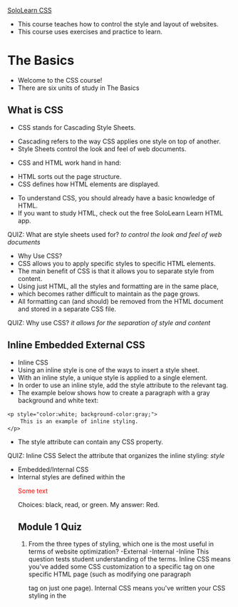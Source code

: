 [SoloLearn CSS](https://www.sololearn.com/learning/1023)
* This course teaches how to control the style and layout of websites. 
* This course uses exercises and practice to learn.

# The Basics
* Welcome to the CSS course! 
* There are six units of study in The Basics 

## What is CSS
* CSS stands for Cascading Style Sheets.
- Cascading refers to the way CSS applies one style on top of another.
- Style Sheets control the look and feel of web documents.
* CSS and HTML work hand in hand:
- HTML sorts out the page structure.
- CSS defines how HTML elements are displayed.
* To understand CSS, you should already have a basic knowledge of HTML.
* If you want to study HTML, check out the free SoloLearn Learn HTML app.

QUIZ: 
What are style sheets used for?  _to control the look and feel of web documents_

* Why Use CSS?
* CSS allows you to apply specific styles to specific HTML elements.
* The main benefit of CSS is that it allows you to separate style from content.
* Using just HTML, all the styles and formatting are in the same place, 
* which becomes rather difficult to maintain as the page grows.
* All formatting can (and should) be removed from the HTML document and stored in a separate CSS file.

QUIZ: 
Why use CSS? _it allows for the separation of style and content_


## Inline Embedded External CSS
* Inline CSS
* Using an inline style is one of the ways to insert a style sheet. 
* With an inline style, a unique style is applied to a single element.
* In order to use an inline style, add the style attribute to the relevant tag.
* The example below shows how to create a paragraph with a gray background and white text: 
```
<p style="color:white; background-color:gray;">
    This is an example of inline styling. 
</p>
```
* The style attribute can contain any CSS property. 

QUIZ: Inline CSS 
Select the attribute that organizes the inline styling:  _style_

* Embedded/Internal CSS
* Internal styles are defined within the <style> element, inside the head section of an HTML page.
* For example, the following code styles all paragraphs:

```
<html>
   <head>
      <style>
      p {
         color:white;
         background-color:gray;
      }
      </style>
   </head>
   <body>
      <p>This is my first paragraph. </p>
      <p>This is my second paragraph. </p>
   </body>
</html>
```

* All paragraphs have a white font and a gray background:
* An internal style sheet may be used if one single page has a unique style.

Quiz: Where should the style tag be declared to organize an internal CSS? _head_

* External CSS
* With this method, all styling rules are contained in a single text file, 
* which is saved with the .css extension.
* This CSS file is then referenced in the HTML using the <link> tag. 
* The <link> element goes inside the head section.
* Here is an example:
* The HTML:

```
<head>
   <link rel="stylesheet" href="example.css">
</head>
<body>
   <p>This is my first paragraph.</p>
   <p>This is my second paragraph. </p>
   <p>This is my third paragraph. </p>
</body>
```

* The CSS: 

```
p {
    color:white;
    background-color:gray;
}
```

* [Course Template](https://www.sololearn.com/learning/1023/1079/1218/1)
* Both relative and absolute paths can be used to define the href for the CSS file. 
* In our example, the path is relative, as the CSS file is in the same directory as the HTML file.

QUIZ: External CSS: Fill in the blanks to call an external style sheet called 'test.css':
```
<head>
  <link rel="stylesheet" href="test.css">
</head>
```

## [CSS Rules and Selectors](https://www.sololearn.com/learning/1023/1080/1219/1)
* CSS Syntax 
* CSS is composed of style rules that the browser interprets 
* and then applies to the corresponding elements in your document.
* A style rule has three parts: selector, property, and value.
* For example, the headline color can be defined as: 
  ``` h1 { color: orange; } ```
* https://www.sololearn.com/learning/1023/1080/1219/1 

![example](https://api.sololearn.com/DownloadFile?id=2584)

H1: Selector 
color: Property 
orange: Value 

* The selector points to the HTML element you want to style. 
* The declaration block contains one or more declarations, separated by semicolons.
* Each declaration includes a property name and a value, separated by a colon.

QUIZ: CSS Syntax: In the rule, the "selector"  _selects which element to style_

* Type Selectors
* The most common and easy to understand selectors are TYPE SLECTORS
* This selector targets element types on the page. 
* Example:  https://www.sololearn.com/learning/1023/1080/1221/1 

```
p {
    color: red;
    font-size:130%;
} 

```
* A CSS declaration always ends with a semicolon, and declaration groups are surrounded by curly braces.

QUIZ: Rearrange the code to create a valid CSS Style rule: 
```
p {
  color: blue;
}
```

* id and class Selectors
* id selectors allow you to style an HTML element that has an id attribute, 
* regardless of their position in the document tree. 
* Here is an example of an id selector:
* HTML

```
<div id="intro">
   <p> This paragraph is in the intro section.</p>
</div>
<p> This paragraph is not in the intro section.</p>
```

* CSS  https://www.sololearn.com/learning/1023/1080/1222/1

```
#intro {
    color: white;
    background-color: gray;
}
```

* To select an element with a specific id, use a hash character, and then follow it with the id of the element.
* Class selectors work in a similar way. 
* The major difference is that IDs can only be applied once per page, 
* while classes can be used as many times on a page as needed.
* In the example below, both paragraphs having the class "first" will be affected by the CSS: 

HTML:

```
<div>
   <p class="first">This is a paragraph</p>
   <p> This is the second paragraph. </p>
</div>
<p class="first"> This is not in the intro section</p>
<p> The second paragraph is not in the intro section. </p>
```

CSS: 
```
.first {font-size: 200%;}
```

https://www.sololearn.com/learning/1023/1080/1222/1

* To select elements with a specific class, 
* use a period character, followed by the name of the class.
* Do NOT start a class or id name with a number!

QUIZ: Fill in the blanks to give yellow background color to the element with id="intro" and black text color to the class="mytext";

```
#intro {
  background-color: yellow; 
}
.mytext {
  color: black; 
}

```

Descendant Selectors


These selectors are used to select elements that are descendants of another element. When selecting levels, you can select as many levels deep as you need to.

For example, to target only <em> elements in the first paragraph of the "intro" section:

The HTML:
```
<div id="intro">
   <p class="first">This is a <em> paragraph.</em></p>
   <p> This is the second paragraph. </p>
</div>
<p class="first"> This is not in the intro section.</p>
<p> The second paragraph is not in the intro section. </p>
```

The CSS:
```
#intro .first em {
    color: pink; 
    background-color:gray;
}
```
https://www.sololearn.com/learning/1023/1080/1645/1

* The descendant selector matches all elements that are descendants of a specified element.

Quiz: Descendant Selectors
Drag and drop from the options below to create a style rule for all paragraphs belonging to the element with id="test":

```
# test p {
  color: red; 
}
```


## [CSS Comments](https://www.sololearn.com/learning/1023/1081/1224/1) 
* Comments are used to explain your code, and may help you when you edit the source code later. Comments are ignored by browsers. 
* A CSS comment look like this:

   ```
   /* Comment goes here */
   ```
   
* CSS Example:  https://www.sololearn.com/learning/1023/1081/1224/1  
```
p { 
    color: green; 
    /* This is a comment */
    font-size: 150%;
}
```
* The comment does not appear in the browser:
* Comments can also span multiple lines.


## style Cascade and Inheritance 
* Cascade 
* The final appearance of a web page is a result of different styling rules.
* There are three main sources of style information that form a cascade:
   - The stylesheet created by the AUTHOR of the PAGE
   - The Browsers Default Styles 
   - Styles specified by the USER
* CSS is an acronym for Cascading Style Sheets. 

QUIZ: Cascade-Which three different sources are responsible for the styles you see on the web page?
- the styles provided by Google (while it is possible to import fonts, and such from Google, other than on Google.com and their own URLs, Google has nothing to do with the display of any one elses website(s)--they are just a directory to look up those website addresses)
- the stylesheet created by the author of the page (this is true, or in the case of wordpress it can be the content author is using a theme or other css rules created by a 3rd party--the use of author here means the person who wrote the code, not the person, in the traditional sense, authored the content on the page)
- the user customized style selections, if any (default or by choice, every browser has customization settings. also kindle is notorius for this--kindle users can set their own font so naturally any content displayed on a kindle is going to look different than the same content displaying on a non-kindle device )
- the default style of the browser its self.  (true) 

* Inheritance 
* Inheritance refers to the way properties flow through the page.
* A child element will usually take on the characteristics of a parent element
* Unless it is specifically, otherwise, defined
* Example:
```
<html>
   <head>
      <style>
      body {
         color: green;
         font-family: Arial;
      }
     </style>
   </head>
   <body>       
      <p>
      This is a text inside the paragraph. 
      </p>
   </body>
</html>
```
* SInce the paragraph tag (child element)
* is inside the body tag (parent element)
* it takes on any styles assigned to the body tag 

Quiz: Inheritance
What color does the paragraph have?

<style>
   body {color: green; }
   .mydiv {color: red; }
</style>
<body>
   <div class="mydiv">
      <p>Some text</p>
   </div>
</body>

Choices: black, read, or green.  My answer: Red.


## Module 1 Quiz
1. From the three types of styling, which one is the most useful in terms of website optimization?
  -External
  -Internal
  -Inline 
This question tests student understanding of the terms.  Inline CSS means you've added some CSS customization to a specific tag on one specific HTML page (such as modifying one paragraph <p> tag on just one page). Internal CSS means you've written your CSS styling in the <style> tag at the header of one specific HTML page. External CSS means you are linking to a CSS file not on the actual webpage. Inline CSS is best used to make a one-time exception to the over-all External CSS style.  Internal is best used to add or modify the External CSS on a specific article or series (perhaps you have an event color or theme you are using just for that event and everything related to it--such as customizing the registration forms to match the event themes)  The majority of the CSS is within the External CSS style sheet you call into a specific HTML page. An example of this is found within the "theme" level in Word Press.  The theme contains all of the various CSS, Externally, and it is called into any specific post or page you are writing.  

2. What is "Style" when creating an internal CSS?
Choices: tag, property, value.  My answer: Tag

3. The style definition rule consists of a selector, property, and: 
my answer: value.

4. Fill in the blank to apply white color to the paragraph:
```
p {
  color: #FFF;
}
```

# Working with Text ( 16 study topics)
## [Font-Family](https://www.sololearn.com/learning/1023/1084/1231/1)
* font-family is a  css PROPERTY 
* this property specifies the font for an ELEMENT 
* two types:
  - font family: specific font family 
    such as: Times New roman or Arial 
    "family" in this context means all of the different variations: bold, regular, italics, etc. 
  - generic family: it isn't a specific liscensed font family but instead a type of general font shape such as Monospace, serif, or sans-serif 
* example 
```
serif: times new roman or georgia 
sans-serif: arial or verdana
monospace: courir new or lucinda console 
```
* HTML Example:
```
<p class="serif">
   This is a paragraph shown in serif font.
</p>
<p class="sansserif">
   This is a paragraph shown in sans-serif font.
</p> 
<p class="monospace">
   This is a paragraph shown in monospace font.
</p> 
<p class="cursive">
   This is a paragraph shown in cursive font.
</p> 
<p class="fantasy">
   This is a paragraph shown in fantasy font.
</p> 
```
* CSS Example: 
```
p.serif {
    font-family: "Times New Roman", Times, serif;
}
p.sansserif {
    font-family: Helvetica, Arial, sans-serif;
}
p.monospace {
    font-family: "Courier New", Courier, monospace;
}
p.cursive {
    font-family: Florence, cursive;
}
p.fantasy {
    font-family: Blippo, fantasy;
}
```
* [course code example](https://www.sololearn.com/learning/1023/1084/1231/1)
* Separate each value with a comma to indicate that they are alternatives.
* If the name of a font family is more than one word, it must be in quotation marks: "Times New Roman".

Quiz: The Font-Family Property 
Drag and drop from the options below to make the font of the paragraph "Arial":
```
p {
  font-family: Arial; 
}
```

* The font-family Property
* The font-family property should hold several font names as a "fallback" system. 
* When specifying a web font in a CSS style, add more than one font name, in order to avoid unexpected behaviors. 
* If the client computer for some reason doesn't have the one you choose, it will try the next one.
* It is a good practice to specify a generic font family, 
* to let the browser pick a similar font in the generic family, if no other fonts are available.
* CSS Example:
```
body {
   font-family: Arial, "Helvetica Neue", Helvetica, sans-serif;
}
```

* If the browser does not support the font Arial, 
* it tries the next fonts (Helvetica Neue, then Helvetica). 
* If the browser doesn't have any of them, it will try the generic sans-serif.
* Remember to use quotation marks if the font name consists of more than one word.

Quiz: 
The font-family Property
Why is the name of one of the fonts put in quotes?
- to support "fallback"
- it shows a font family
- it consists of two or more words
- it is a rarely used font

My answer: it consists of two or more words 

## [Font-Size](https://www.sololearn.com/learning/1023/1085/1233/1)
* The font-size property sets the size of a font. 
* you can use keywords.
* valid font-size keywords are: 
* html example
```
<p class="small">
   Paragraph text set to be small
</p>
<p class="medium">
   Paragraph text set to be medium
</p>
<p class="large">
   Paragraph text set to be large
</p>
<p class="xlarge">
   Paragraph text set to be very large
</p>
```
* css example
```
p.small {
    font-size: small;
}
p.medium {
    font-size: medium;
}
p.large {
    font-size: large;
}
p.xlarge {
    font-size: x-large;
}
```
* Keywords are useful if you do not want the user to be able to increase the size of the font 
* because it will adversely affect your site's appearance.
* https://www.sololearn.com/learning/1023/1085/1233/1 

QUIZ: 
The font size property: 
```
p {
  font-size:large;
}
```

* The font-size Property
* You can also use numerical values in pixels or ems to manipulate font size.
* Setting the font size in pixel values (px) is a good choice when you need pixel accuracy, 
* and it gives you full control over the text size.
* The em size unit is another way to set the font size (em is a relative size unit).
* It allows all major browsers to resize the text. 
* If you haven't set the font size anywhere on the page, 
* then it is the browser default size, which is 16px.
* To calculate the em size, just use the following formula: em = pixels / 16
* For example: 
```
h1 {
    font-size: 20px;
}
```
* Example:
```
h1 {
    font-size: 1.25em; 
}
```
* Both of the examples will produce the same result in the browser, because 20/16=1.25em. 
* Try different combinations of text size and page zooming 
* in a variety of browsers to ensure that the text remains readable.

QUIZ: 
set the font-size of the paragraph to 15px; 
```p { font-size: 15px;}```

## [Font-Style](https://www.sololearn.com/learning/1023/1086/1235/1)
* The font-style property is typically used to specify italic text.
* The HTML:
``` <p class="italic">This is a paragraph in italic style.</p> ```
* The CSS:
```
p.italic {
    font-style: italic;
}
```
QUIZ: 
The font-style Property
Make the text italic:
``` #styled {font-style: italic;} ```

*  The font-style property has three values: normal, italic, and oblique.
*  Oblique is very similar to italic, but less supported.
*  The HTML:
```
<p class="normal">This paragraph is normal.</p>
<p class="italic">This paragraph is italic.</p>
<p class="oblique">This paragraph is oblique.</p>
```
* The CSS
```
p.normal {
    font-style: normal;
}
p.italic {
    font-style: italic;
}
p.oblique {
    font-style: oblique;
}
```

* The HTML <i> tag will produce exactly the same result as the italic font style. 

QUIZ: 
What value is not used with the font-style property? 
choices:  oblique, slant, normal, italic.
my answer: slant 


## [Font-Weight](https://www.sololearn.com/learning/1023/1087/1237/1)
* The font-weight Property
* The font-weight controls the boldness or thickness of the text. 
* The values can be set as normal (default size), bold, bolder, and lighter.
* The HTML:
```
<p class="light">This is a font with a "lighter" weight.</p>
<p class="bold">This is a font with a "bold" weight.</p>
<p class="bolder">This is a font with a "bolder" weight.</p>
```
* CSS
```
p.light {   
    font-weight: lighter;
}
p.bold {   
    font-weight: bold;
}
p.bolder {
    font-weight: bolder;
}
```
QUIZ: 
The font-weight Property
Which CSS property is used for bolding the text?  _font-weight_

* The font-weight Property
* You can also define the font weight with a number from 100 (thin) to 900 (thick),
* according to how thick you want the text to be.
* 400 is the same as normal, and 700 is the same as bold.
* The HTML:
```
<p class="light">This is a font with a "lighter" weight.</p>
<p class="thick">This is a font with a "bold" weight.</p>
<p class="thicker">This is a font with a "700" weight.</p>
```
* CSS
```
p.light {
    font-weight: lighter;
}
p.thick {
    font-weight: bold;
}
p.thicker {
    font-weight: 700;
}
```
* https://www.sololearn.com/learning/1023/1087/1238/1

QUIZ: What numerica values are used for the font-weight property? 
_100 to 900_



## [Font-Variant](https://www.sololearn.com/learning/1023/1088/1239/1)
* The CSS font-variant property allows you to convert your font to all small caps. 
* The values can be set as normal, small-caps, and inherit. 
* [Code Example](https://www.sololearn.com/learning/1023/1088/1239/1)
* The HTML
```
<p class="normal">Paragraph font variant set to normal.</p>
<p class="small">Paragraph font variant set to small-caps.</p>
```
* The CSS
```
p.normal {
    font-variant: normal;
}
p.small {
    font-variant: small-caps;
}
```
* Not every font supports CSS font-variant, so be sure to test before you publish. 

QUIZ: 
Make the text of the paragraph small capitals:
```
p {font-variant: small-caps;}
```

## [Color](https://www.sololearn.com/learning/1023/1089/1240/1)
* The CSS color property specifies the color of the text.
* One method of specifying the color of the text 
* is using a color name: like red, green, blue, etc.
* Here's an example of changing the color of your font.
* the HTML
```
<p class="example">The text inside the paragraph is green.</p>
The text outside the paragraph is black (by default). 
```
* the CSS
```
p.example {
    color: green;
}
```
* https://www.sololearn.com/learning/1023/1089/1240/1

QUIZ: 
```
p.colored {
  color:green;
}
```

### The Color Property 
* Another way of defining colors is using hexadecimal values and RGB.
* Hexadecimal form is a pound sign (#) followed by at most, 6 hex values (0-F).
* RGB defines the individual values for Red, Green, and Blue.
* In the example below, we use hexadecimal value 
* to set the heading color to blue, and RGB form to make the paragraph red. 
* HTML
```
<h1>This is a heading</h1>
<p class="example">This is a paragraph</p>
```
* CSS
```
h1 {
    color: #0000FF;
}
p.example {
    color: rgb(255,0,0);
}
```
* https://www.sololearn.com/learning/1023/1089/1241/1

Quiz: 
Which of the following options are accepted by the color property?
- hexadecimal
- octal
- color names 

Correct Answers: hexadecimal and color names 



## [Aligning Text Horizontally](https://www.sololearn.com/learning/1023/1090/1243/1)
* The text-align Property
* The text-align property specifies the horizontal alignment of text in an element.
* By default, text on your website is aligned to the left. 
* However, at times you may require a different alignment.
* text-align property values are as follows: left, right, center, and justify.
* The HTML:
```
<p class="left">This paragraph is aligned to <strong>left.</strong></p>
<p class="right">This paragraph is aligned to <strong>right.</strong></p>
<p class="center">This paragraph is aligned to <strong>center.</strong></p>
```
* css
```
p.left {
    text-align: left;
}
p.right {
    text-align: right;
}
p.center {
    text-align: center;
}
```
* When text-align is set to "justify", 
* each line is stretched so that every line has equal width, 
* and the left and right margins are straight (as in magazines and newspapers).
* https://www.sololearn.com/learning/1023/1090/1243/1

Quiz:  Which of the values below is NOT applicable for the text-align property? 
- left 
- center
- even (this isn't connected so this is the correct answer)
- right 



## [aligning Text vertically](https://www.sololearn.com/learning/1023/1091/1244/1)
* The vertical-align Property
* The vertical-align property sets an element's vertical alignment. 
* Commonly used values are top, middle, and bottom.
* The example below shows how to vertically align the text between the table. 
* HTML
```
<table border="1" cellpadding="2" cellspacing="0" style="height: 150px;">
  <tr>
     <td class="top">Top</td>
     <td class="middle">Middle</td>
     <td class="bottom">Bottom</td>
  </tr>
</table>
```
* CSS
```
td.top {
    vertical-align: top;
}
td.middle {
    vertical-align: middle;
}
td.bottom {
    vertical-align: bottom;
}
```
* Code 

Quiz: The Vertical-Align Property 
Fill in the blanks to set the vertical alignment of all elements having class="test" to bottom: 
```
.test {
  vertical-align:bottom; 
}
```

The vertical-align Property
The vertical-align property also takes the following values: baseline, sub, super, % and px (or pt, cm).
The example below shows the difference between them. 
https://www.sololearn.com/learning/1023/1091/1245/1
Instead of px values, you can use pt (points), cm (centimeters) and % (percentage) values.

Quiz: Negative values can be used with the vertical-align property: True. 

The vertical-align Property


Vertical align property does not act the same way for all elements.
For example, some additional CSS styling is needed for div elements. 

<div class="main">
   <div class="paragraph">
   This text is aligned to the middle
   </div>
</div>
https://www.sololearn.com/learning/1023/1091/1246/1
display: inline-table; and display: table-cell; styling rules are applied to make the vertical-align property work with divs.

QUIZ: does the vertical-align property act the same way for all elements?
no. 



## [Text-Decoration](https://www.sololearn.com/learning/1023/1092/1247/1)
* The text-decoration Property
* The text-decoration property specifies how the text will be decorated.
* Commonly used values are:
- none - The default value, this defines a normal text
- inherit - Inherits this property from its parent element
- overline - Draws a horizontal line above the text
- underline - Draws a horizontal line below the text
- line-through - draws a horizontal line through the text (substitutes the HTML ```<s>``` tag)
* The example below demonstrates the difference between each value.
```
The HTML:
<p class="none">This is default style of the text (none).</p>
<p class="inherit">This text inherits the decoration of the parent.</p>
<p class="overline">This is overlined text.</p>
<p class="underline">This is underlined text.</p>
<p class="line-through">This is lined-through text.</p>
```
    
[Example Code](https://www.sololearn.com/learning/1023/1092/1247/1)<br>
You can combine the underline, overline, or line-through values in a space-separated list to add multiple decoration lines.

Quiz: 
The text-decoaration property 
What value of the text-decoration property substitutes the HTMLS Tag?
- line-through (this is the correct answer) 
- underline
- overline
- blink 

* The text-decoration Property
* Another value of text-decoration property is blink which makes the text blink.
* CSS syntax looks like this:
```text-decoration: blink; ```
* CSS
This value is valid but is deprecated and most browsers ignore it. 

QUIZ: 
The text-decoration property 
Fillin the blanks to make the text underlined
```
#mystyle {
  text-decoration: underline; 
}
```


## [Indenting the Text](https://www.sololearn.com/learning/1023/1093/1249/1)
The text-indent Property
The text-indent property specifies how much horizontal space should be left before the beginning of the first line of the text. Property values are length (px, pt, cm, em, etc.), %, and inherit.
The HTML:
<p>This is an example of 
<strong>text-indent </strong> property. 
First line of our text is indented to the right in 60px. 
Besides pixels you can also use other measurement units, 
like pt, cm, em, etc. </p>
https://www.sololearn.com/learning/1023/1093/1249/1
Negative values are allowed. The first line will be indented to the left if the value is negative.

Quiz: The Text-Indent Property 
The position of which block is specified by the text-indent property? My answer: the first line of the text block. 

## [Text-Shadow](https://www.sololearn.com/learning/1023/1094/1251/1)
* The text-shadow Property
* The text-shadow property adds shadow to text.
* It takes four values: 
- the first value defines the distance of the shadow in the x (horizontal) direction
- the second value sets the distance in the y (vertical) direction
- the third value defines the blur of the shadow
- and the fourth value sets the color.
* The HTML: ```<h1>Text-shadow example</h1>```
* CSS:
 ```h1 {
    color: blue;
    font-size: 30pt;
    text-shadow: 5px 2px 4px grey;
}
``` 
* In the example above, we created a shadow using the following parameters:
```
5px – the X-coordinate
2px – the Y-coordinate
4px – the blur radius
grey – the color of the shadow 
```
* [Template](https://www.sololearn.com/learning/1023/1094/1251/1)
* To add more than one shadow to the text, add a comma-separated list of shadows.

QUIZ: The Text-Shadow Property 
What is the format of the value for the text-shadow property? 
- upper-left position down-right position blur color
- horizontal position vertical potion blur color (this is correct) 
- width height depth color 

### text-shadow with Blur Effect
* When working with shadows, you can use any CSS-supported color format.
* For the x and y offsets, various types of units can be used (like px, cm, mm, in, pc, pt, etc).
* Negative values are also supported.
* The example below creates a blue drop-shadow, 
* two pixels higher than the main text, 
* one pixel to the left of it, and with a 0.5em blur:
* The HTML:
```<h1>Text-shadow with blur effect</h1>```
* The CSS:
```
h1 {
    font-size: 20pt;   
    text-shadow: rgba(0,0,255,1) -1px -2px 0.5em; 
}
```
* [Basic Template](https://www.sololearn.com/learning/1023/1094/1252/1)
* Internet Explorer 9 and earlier do not support the text-shadow property.

QUIZ: Text-Shadow with Blur Effect 
Create a text shadow with horizontal and vertical distance of 5px and blur radius of 2px. 
```
p {
  text-shadow: 5px 5px 2px; 
}
```

## [Text-Transform](https://www.sololearn.com/learning/1023/1095/1253/1)
* Using text-transform property you can make text appear in all-uppercase or all-lowercase. 
* Here is an example:
* The HTML:
```
<p class="uppercase">This value transforms all characters to uppercase.</p>

<p class="lowercase">This value transforms all characters to lowercase.</p>
```
* CSS
```
p.uppercase {
    text-transform: uppercase;
}
p.lowercase {
    text-transform: lowercase;
}
```
* The value none will produce no capitalization effect at all. 

QUIZ: 
text-transform Values
Which option is NOT supported by the text-transform property?
- small-caps (correct answer--this is not supported) 
- none
- capitalize
- uppercase

* The text-transform Property
* The text-transform CSS property specifies how to capitalize an element's text. 
* For example, it can be used to make text appear with each word capitalized.

* The HTML:
```
<p class="capitalize">

    The value capitalize transforms the first 

    character in each word to uppercase; 

    all other characters remain unaffected.

</p>
```
* CSS:
```
p.capitalize {
    text-transform: capitalize;
}
```

QUIZ: The text-transform Property
Drag and drop from the options below to make each word capitalized in the paragraph:
```
p.capfirst {
    text-transform:capitalize; 
}
```

## [Letter-spacing][letter spacing](https://www.sololearn.com/learning/1023/1096/1255/1)

The letter-spacing property specifies the space between characters in a text. The values can be set as:
- normal defines the default style with no extra space between characters
- length defines an extra space between characters using measurement units like px, pt, cm, mm, etc.;
- inherit inherits the property from its parent element;

The HTML:
```
<p class="normal">This paragraph has no additional letter-spacing applied.</p>

<p class="positive ">This paragraph is letter-spaced at 4px.</p>
```
The CSS
```
p.normal { 
    letter-spacing: normal;
}
p.positive { 
    letter-spacing: 4px;
}
```

QUIZ: The letter-spacing Property
Drag and drop from the options below to set the letter spacing of the paragraph:
```
p {
    letter-spacing: 4px; 
}
```

### Using Negative Values
* For defining an extra space between characters, negative values are also permitted.
* Here is an example demonstrating the difference between positive and negative values:
* The HTML:
```
<p class="positive">This paragraph is letter-spaced at 4px.</p>
<p class="negative">This paragraph is letter-spaced at -1.5px</p>
```
* The CSS:
```
p.positive { 
    letter-spacing: 4px; 
}
p.negative { 
    letter-spacing: -1.5px; 
}
```
* Always test your result, to ensure the text is readable.

QUIZ: Using Negative Values
Fill in the blank to make the letter spacing -1cm:
``` letter-spacing: -1cm" ```

## [Word Spacing Property](https://www.sololearn.com/learning/1023/1097/1257/1)
*  The word-spacing property specifies the space between words in a text. 
*  Just like the letter-spacing property, you can set the word-spacing values as normal, length, and inherit.
* The HTML:
```
<p class="normal">This paragraph has no additional word-spacing applied.</p>
<p class="px">This paragraph is word-spaced at 30px.</p>
```
* CSS
```
p.normal { 
    word-spacing: normal;
}
p.px { 
    word-spacing: 30px;
}
```
* When a weird spacing is used, and it is necessary to keep the selected paragraph with normal word spacing, the normal option is usually used.

QUIZ: The word-spacing Property
Fill in the blanks to make the word-spacing 15px:
``` 
p {
    word-spacing:15px;
}
```

### Measurement Units
* To define an extra space between words,
*  you can use positive measurement values 
*  like px, pt, pc, cm, mm, inches, em, and ex.
*  Negative values are also permitted.
*   Here is an example to show the difference.
* The HTML:
```
<p class="positive">This paragraph is word-spaced at 20px.</p>
<p class="negative">This paragraph is word-spaced at -5px.</p>
```
* The CSS: 
```
p.positive { 
    word-spacing: 20px;
}
p.negative { 
    word-spacing: -5px;
}
```

QUIZ: Measurement Units
Which measurement units CANNOT be used with the word-spacing property?
- points
- pixels
- feet,yards (this is the correct answer) 
- cm, mm, inches 

## [White-Spacing](https://www.sololearn.com/learning/1023/1098/1259/1)
* The White-Space property
* The white-space property specifies how white-space inside an element is handled. 
* The values can be set as normal, inherit, nowrap, etc.
* The nowrap value makes the text continue on the same line until a ```<br>``` tag is encountered,
*  and also collapses all sequences of whitespace into a single whitespace.
* The HTML:
``` <p>
This paragraph has         multiple spaces      and
a line break, but it will be ignored, as we used the nowrap value. 
</p>
```
* The CSS: 
```
p {
    white-space: nowrap;
}
```

QUIZ:
The white-space Property
Which of the following indicate the purpose of the "nowrap" option?
- It separates paragraphs (incorrect) 
- It puts the whole text in one line (correct) 
- It collapses all sequences of white space into a single whitespace
(correct)

### The white-space Values
* The white-space property also supports other values:
- pre - text will only wrap on line breaks and white space
- pre-line - text will wrap where there is a break in code, but extra white space is still ignored
- pre-wrap - text will wrap when necessary, and on line breaks
* Here is an example in which all three values are used:
* The HTML:
```
<p class="pre"> 
In the markup we have multiple            spaces 
and a line break. 
</p>
<p class="preline"> 
In the markup we have multiple            spaces 
and a line break, but in the result multiple spaces are ignored. 
</p>
<p class="prewrap"> 
In the markup we have              multiple 
spaces and a line break.
</p>
```
* CSS 
```
p.pre {
    white-space: pre;
}
p.preline {
    white-space: pre-line;
}
p.prewrap {
    white-space: pre-wrap;
}
```
* [template](https://www.sololearn.com/learning/1023/1098/1260/1)
* Pre-wrap value behaves as the pre value, except that it adds extra line breaks to prevent the text breaking out of the element's box.

QUIZ: The white-space Values
What is the difference between the "pre" and "pre-line" options?
- "pre" accepts all line-breaks and whitespace, while "pre-line" ignores the whitespace (correct) 
- "pre-line" accepts all line-breaks and whitespace, while "pre" ignores the line-breaks (incorrect) 
- There is no difference (incorrect) 

## [Model 2 Quiz](https://www.sololearn.com/learning/1023/2332/1293/2)

1. What is the correct CSS syntax for making all P elements bold? 
- p {font-weight:bold;} This Is The Correct Answer 
- <p style-"text-size:bold">
- p {text-size:bold;}
- <p style="font-size:bold">

2. fill in the blanks to make the paragraph red and bold
```
p {
  color: red: 
  font-weight: bold;
  text-decoration:none;
  font-size; 16px;
}
```

3. fill in the blanks ot make all the text of the H1 elements bold, red and 14 pixels 

```
h1 {
  font-size:14px;
  font-weight:bold;
  color:read; 
}
```
![results](https://github.com/EO4wellness/T-I-L/blob/main/CSS/images/2021-04-25-CSS-Module2-Quiz.jpg)

# Properties 
* There are 13 Units of study in this section<br>
![box-model](https://github.com/EO4wellness/T-I-L/blob/main/CSS/images/example_box-model.jpg)


## [Introducing the Box Model](https://www.sololearn.com/learning/1023/1099/1262/1):


### The CSS Box Model 
* All HTML elements can be considered as boxes
* the CSS box model represents the design and layout of th esite 
* it is made up of margins, borders, paddings, and content
* the properties work in the same order: top, right, bottom, left

QUIZ: The CSS Box Model: In what order do the properties work in the box? 

A:  top right bottom left 

### More on Box Models 
* Every element of the webpage is a BOX
* CSS uses the box model to determine how big the boxes are and how to place them
* the box model is also used to calculate the actual width and height of the HTML elements 

QUIZ: More on Box Models
According to the box model, every element on a web page is a: Box.

## [Understanding the Box Model](https://www.sololearn.com/learning/1023/1100/1264/1) 

### Total Width of an Element
* When working with boxes, it is important to understand how the total width of an element is calculated.
* For example, the total width of the box with paddings will be the sum of width plus padding left and padding right

![padding-width-example](https://github.com/EO4wellness/T-I-L/blob/main/CSS/images/padding-example1.jpg)

* Here is another box with margins, border, and paddings.
* The total width is the sum of left and right margins, left and right borders, left and right paddings, and the actual width of the content.

![padding-example2](https://github.com/EO4wellness/T-I-L/blob/main/CSS/images/padding-example2.jpg)

* When you set the width and height properties of an element with CSS, you set the width and height of the content area.
When setting a background-color to a box, it covers the content area, as well as the padding.

## Borders 
## Width and Height 
## Background-Color
## Background-Image
## Background-Repeat
## Background-Attachment 
## Styling the Lists 

## [Styling the Tables](https://www.sololearn.com/learning/1023/1108/1283/1)
* The Table Properties
* The look of an HTML table can be greatly improved with CSS.
* The border-collapse property specifies whether the table borders 
* are collapsed into a single border 
* or separated as default. 
* If the borders are separate, 
* the border-spacing property can be used to change the spacing.
* The HTML:
``` 
<table border="1">
   <tr>
     <td>Red</td>
     <td>Green</td>
   </tr>
   <tr>
      <td>Blue</td>
      <td>Yellow</td>
   </tr>
</table>
```
* The CSS:
```
table {
    border-collapse: separate;
    border-spacing: 20px 40px;
}
```
* [Template](https://www.sololearn.com/learning/1023/1108/1283/1)

QUIZ: The Table Properties
The properties regarding table borders are:
- border-length
- border-collapse (correct)
- table-border-style
- border-spacing (correct) 

### The caption-side Property
* The caption-side property specifies the position of a table caption. 
* The values can be set as top or bottom.
* In the example below, we specify the placement of a table caption to top.
* The HTML:
```
<table border="1">
<caption>Some of Our Courses</caption>
<tr>
  <th>Course name</th>
  <th>Lessons</th>
  <th>Quizzes</th>
</tr>
<tr>
  <td>C++</td>
  <td>81</td>
  <td>363</td>
</tr>
<tr>
  <td>JavaScript</td>
  <td>48</td>
  <td>144</td>
</tr>
<tr>
  <td>HTML</td>
  <td>38</td>
  <td>119</td>
</tr>
<tr>
  <td>CSS</td>
  <td>70</td>
  <td>174</td>
</tr>
</table>
```
* The CSS:
 ```caption {
    caption-side: top;
}
```
* [Result](https://www.sololearn.com/learning/1023/1108/1284/1)

QUIZ: The caption-side Property
Fill in the blanks to position the caption of the table at the bottom:
```
caption {
    caption-side:bottom;
}
```

### The empty-cells Property
* The empty-cells property specifies whether 
* or not to display borders and background on empty cells in a table.
* Possible values are:
- show: the borders of an empty cell are rendered
- hide: the borders of an empty cell are not drawn
* Here is the empty-cells property that is used to hide borders of empty cells in the <table> element.
* The HTML:
```
<table border="1">
  <tr>
    <td>HTML</td>
    <td>CSS</td>
  </tr>
  <tr>
    <td>JavaScript</td>
    <td></td>
  </tr>
</table>
```
* The CSS:
```
table {
    border-collapse: separate;
    empty-cells: hide;
}
```
* [Template Example](https://www.sololearn.com/learning/1023/1108/1285/1)
-

## Styling the Links 
## Customizing the Mouse Cursor 
## Module 3 Quiz


# Positioining and Layout
* There are 8 units of study.

## The Display Property 
## The visibility Property 
## Positioning 
## Floating 
## The Clear Property 
## The overflow Property 
## The z-index Property 
## Module 4 QUIZ: 

# CSS3 Basics
* There are 12 units in this topic. 
## Introduction to CSS3
## Vendor Prefixes 
## Rounded Corners 
## Box-Shadow
## Box Shadow Techniques 
## Transparency Effect 
## Text-Shadow 
## Pseudo Classes 
## Pseudo Elements
## Word-Wrap
## @font-face
## Module 5 Quiz: 

# Gradients and Backgrounds 
* There are 8 units of study in this module. 
## Lindear Gradients
## Radial Gradients
## Background-Size
## Background-clip
## Transparent Borders 
## Multiple Background Images 
## Opacity
## Module 6 Quiz


# Transitions and Transforms
* There are 8 units of study in this module. 

## Transitions
## Transformed: Rotate()
## Transform Origin, Translate(), Skew()
## Scale(), Multiple Tranformations
## Keyframes and Animation 
## Animation Properties 
## 3D Transforms 
## Module 7 Quiz: 

# CSS Filters 
* There are 5 units in this study topic. 

## CSS Filters 
## Filter Functions 
## Opacity and Brightness 
## Using Multiple CSS Filters 
## Module 8 Quiz 

# Certification
